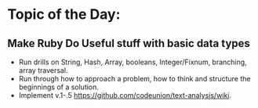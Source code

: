 # Topic of the Day: 

## Make Ruby Do Useful stuff with basic data types

- Run drills on String, Hash, Array, booleans, Integer/Fixnum, branching, array traversal.
- Run through how to approach a problem, how to think and structure the beginnings of a solution.
- Implement v.1-.5 https://github.com/codeunion/text-analysis/wiki.
